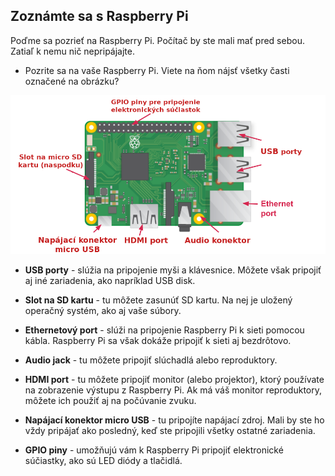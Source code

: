 ## Zoznámte sa s Raspberry Pi

Poďme sa pozrieť na Raspberry Pi. Počítač by ste mali mať pred sebou. Zatiaľ k nemu nič nepripájajte.

+ Pozrite sa na vaše Raspberry Pi. Viete na ňom nájsť všetky časti označené na obrázku?

![snímka obrazovky](images/pi-labelled-names.png)

+ **USB porty** - slúžia na pripojenie myši a klávesnice. Môžete však pripojiť aj iné zariadenia, ako napríklad USB disk.

+ **Slot na SD kartu** - tu môžete zasunúť SD kartu. Na nej je uložený operačný systém, ako aj vaše súbory.

+ **Ethernetový port** - slúži na pripojenie Raspberry Pi k sieti pomocou kábla. Raspberry Pi sa však dokáže pripojiť k sieti aj bezdrôtovo.

+ **Audio jack** - tu môžete pripojiť slúchadlá alebo reproduktory.

+ **HDMI port** - tu môžete pripojiť monitor (alebo projektor), ktorý používate na zobrazenie výstupu z Raspberry Pi. Ak má váš monitor reproduktory, môžete ich použiť aj na počúvanie zvuku.

+ **Napájací konektor micro USB** - tu pripojíte napájací zdroj. Mali by ste ho vždy pripájať ako posledný, keď ste pripojili všetky ostatné zariadenia.

+ **GPIO piny** - umožňujú vám k Raspberry Pi pripojiť elektronické súčiastky, ako sú LED diódy a tlačidlá.